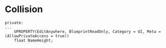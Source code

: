 # Collision
	private:
	...
		UPROPERTY(EditAnywhere, BlueprintReadOnly, Category = UI, Meta = (AllowPrivateAccess = true))
		float NameHeight;
